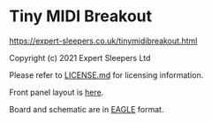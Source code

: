 Tiny MIDI Breakout
=====

https://expert-sleepers.co.uk/tinymidibreakout.html

Copyright (c) 2021 Expert Sleepers Ltd

Please refer to [LICENSE.md](LICENSE.md) for licensing information.

Front panel layout is [here](../panels).

Board and schematic are in [EAGLE](https://en.wikipedia.org/wiki/EAGLE_(program)) format.
